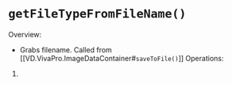 # `getFileTypeFromFileName()`
Overview:
- Grabs filename. Called from [[VD.VivaPro.ImageDataContainer#`saveToFile()`]]
Operations:
1.